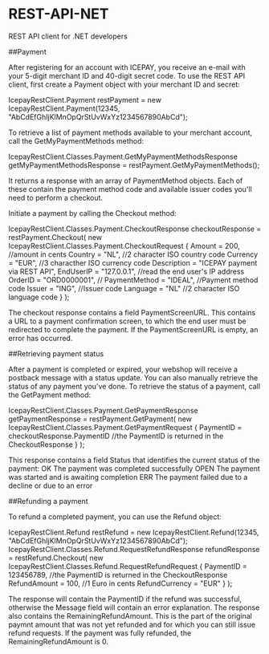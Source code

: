 # REST-API-NET
REST API client for .NET developers

##Payment

After registering for an account with ICEPAY, you receive an e-mail with your 5-digit merchant ID and 40-digit secret code.
To use the REST API client, first create a Payment object with your merchant ID and secret:

  IcepayRestClient.Payment restPayment = new IcepayRestClient.Payment(12345, "AbCdEfGhIjKlMnOpQrStUvWxYz1234567890AbCd");

To retrieve a list of payment methods available to your merchant account, call the GetMyPaymentMethods method:

  IcepayRestClient.Classes.Payment.GetMyPaymentMethodsResponse getMyPaymentMethodsResponse = restPayment.GetMyPaymentMethods();

It returns a response with an array of PaymentMethod objects. Each of these contain the payment method code and available issuer codes you'll need to perform a checkout.

Initiate a payment by calling the Checkout method:

IcepayRestClient.Classes.Payment.CheckoutResponse checkoutResponse = restPayment.Checkout(
  new IcepayRestClient.Classes.Payment.CheckoutRequest
  {
    Amount = 200, //amount in cents
    Country = "NL", //2 character ISO country code
    Currency = "EUR", //3 characther ISO currency code
    Description = "ICEPAY payment via REST API",
    EndUserIP = "127.0.0.1", //read the end user's IP address
    OrderID = "ORD0000001", //
    PaymentMethod = "IDEAL", //Payment method code
    Issuer = "ING", //Issuer code
    Language = "NL" //2 character ISO language code
  }
);

The checkout response contains a field PaymentScreenURL. This contains a URL to a payment confirmation screen, to which the end user must be redirected to complete the payment.
If the PaymentScreenURL is empty, an error has occurred.

##Retrieving payment status

After a payment is completed or expired, your webshop will receive a postback message with a status update. You can also manually retrieve the status of any payment you've done. To retrieve the status of a payment, call the GetPayment method:

IcepayRestClient.Classes.Payment.GetPaymentResponse getPaymentResponse = restPayment.GetPayment(
  new IcepayRestClient.Classes.Payment.GetPaymentRequest
  {
    PaymentID = checkoutResponse.PaymentID //the PaymentID is returned in the CheckoutResponse
  }
);

This response contains a field Status that identifies the current status of the payment:
OK    The payment was completed successfully
OPEN  The payment was started and is awaiting completion
ERR   The payment failed due to a decline or due to an error

##Refunding a payment

To refund a completed payment, you can use the Refund object:

IcepayRestClient.Refund restRefund = new IcepayRestClient.Refund(12345, "AbCdEfGhIjKlMnOpQrStUvWxYz1234567890AbCd");
IcepayRestClient.Classes.Refund.RequestRefundResponse refundResponse = restRefund.Checkout(
  new IcepayRestClient.Classes.Refund.RequestRefundRequest
  {
    PaymentID = 123456789, //the PaymentID is returned in the CheckoutResponse
    RefundAmount = 100, //1 Euro in cents
    RefundCurrency = "EUR"
  }
);

The response will contain the PaymentID if the refund was successful, otherwise the Message field will contain an error explanation.
The response also contains the RemainingRefundAmount. This is the part of the original paymnt amount that was not yet refunded and for which you can still issue refund requests. If the payment was fully refunded, the RemainingRefundAmount is 0.

